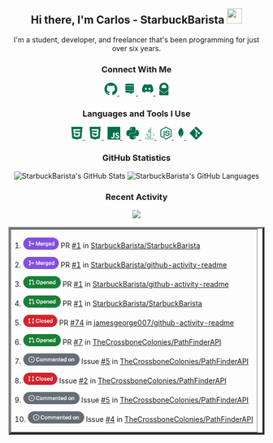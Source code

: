 <h2 align="center">
  Hi there, <strong>I'm Carlos - StarbuckBarista</strong> <img src="https://raw.githubusercontent.com/MartinHeinz/MartinHeinz/master/wave.gif" height="30px" width="30px">
</h2>

<p align="center">
  I'm a student, developer, and freelancer that's been programming for just over six years.
  <br>
</p>

<h3 align="center">
  Connect With Me
</h3>

<p align="center">
  <a title="StarbuckBarista's GitHub" href="https://github.com/StarbuckBarista/" target="_blank">
    <img alt="StarbuckBarista's GitHub" height="25px" src="./icons/connections/github.png"/>
  </a>
  &nbsp;
  <a title="StarbuckBarista's Stack Overflow" href="https://stackoverflow.com/users/12449444/starbuckbarista/" target="_blank">
    <img alt="StarbuckBarista's Stack Overflow" height="25px" src="./icons/connections/stack_overflow.png"/>
  </a>
  &nbsp;
  <a title="StarbuckBarista's Discord" href="https://discord.com/users/348311499946721282/" target="_blank">
    <img alt="StarbuckBarista's Discord" height="25px" src="./icons/connections/discord.png"/>
  </a>
  &nbsp;
  <a title="StarbuckBarista's Email" href="mailto:carlitos.salazar@protonmail.com" target="_blank">
    <img alt="StarbuckBarista's Email" height="25px" src="./icons/connections/proton_mail.png"/>
  </a>
</p>

<h3 align="center">
  Languages and Tools I Use
</h3>

<p align="center">
  <a title="HTML" href="" target="_blank">
    <img alt="HTML" height="25px" src="./icons/resources/html.png"/>
  </a>
  &nbsp;
  <a title="CSS" href="" target="_blank">
    <img alt="CSS" height="25px" src="./icons/resources/css.png"/>
  </a>
  &nbsp;
  <a title="JavaScript" href="" target="_blank">
    <img title="JavaScript" alt="JavaScript" height="25px" src="./icons/resources/javascript.png"/>
  </a>
  &nbsp;
  <a title="Python" href="python.org" target="_blank">
    <img alt="Python" height="25px" src="./icons/resources/python.png"/>
  </a>
  &nbsp;
  <a title="Java" href="" target="_blank">
    <img alt="Java" height="25px" src="./icons/resources/java.png"/>
  </a>
  &nbsp;
  <a title="Node" href="nodejs.org" target="_blank">
    <img alt="Node" height="25px" src="./icons/resources/node.png"/>
  </a>
  &nbsp;
  <a title="MongoDB" href="mongodb.com" target="_blank">
    <img alt="MongoDB" height="25px" src="./icons/resources/mongo.png"/>
  </a>
  &nbsp;
  <a title="Git" href="git-scm.com" target="_blank">
    <img alt="Git" height="25px" src="./icons/resources/git.png"/>
  </a>
</p>

<h3 align="center">
  GitHub Statistics
</h3>

<p align="center">
    <img alt="StarbuckBarista's GitHub Stats" height="200px" src="https://github-readme-stats-starbuckbarista.vercel.app/api?username=starbuckbarista&count_private=true&show_icons=true&theme=darcula"/>
    <img alt="StarbuckBarista's GitHub Languages" height="200px" src="https://github-readme-stats-starbuckbarista.vercel.app/api/top-langs?username=starbuckbarista&count_private=true&show_icons=true&theme=darcula"/>
</p>

<h3 align="center">
  Recent Activity
</h3>

<p align="center">
  <img src="https://lanyard.cnrad.dev/api/348311499946721282?theme=dark&bg=00704a&borderRadius=15px&animated=false&idleMessage=%22I%27m%20not%20doing%20anything%20:p%22&showDisplayName=true&hideStatus=false&hideTimestamp=false&hideBadges=false&hideProfile=false">
</p>

<table align="center" border="4"><tr><td>
<!--START_SECTION:activity-->
<p align="left">1.  <img alt="Merged" height="24px" valign="bottom" src="./icons/activities/merged.png">  PR <a href="https://github.com/StarbuckBarista/StarbuckBarista/pull/1">#1</a> in <a href="https://github.com/StarbuckBarista/StarbuckBarista">StarbuckBarista/StarbuckBarista</a></p>
<p align="left">2.  <img alt="Merged" height="24px" valign="bottom" src="./icons/activities/merged.png">  PR <a href="https://github.com/StarbuckBarista/github-activity-readme/pull/1">#1</a> in <a href="https://github.com/StarbuckBarista/github-activity-readme">StarbuckBarista/github-activity-readme</a></p>
<p align="left">3.  <img alt="Opened" height="24px" valign="bottom" src="./icons/activities/opened.png">  PR <a href="https://github.com/StarbuckBarista/github-activity-readme/pull/1">#1</a> in <a href="https://github.com/StarbuckBarista/github-activity-readme">StarbuckBarista/github-activity-readme</a></p>
<p align="left">4.  <img alt="Opened" height="24px" valign="bottom" src="./icons/activities/opened.png">  PR <a href="https://github.com/StarbuckBarista/StarbuckBarista/pull/1">#1</a> in <a href="https://github.com/StarbuckBarista/StarbuckBarista">StarbuckBarista/StarbuckBarista</a></p>
<p align="left">5.  <img alt="Closed" height="24px" valign="bottom" src="./icons/activities/closed.png">  PR <a href="https://github.com/jamesgeorge007/github-activity-readme/pull/74">#74</a> in <a href="https://github.com/jamesgeorge007/github-activity-readme">jamesgeorge007/github-activity-readme</a></p>
<p align="left">6.  <img alt="Opened" height="24px" valign="bottom" src="./icons/activities/opened.png">  PR <a href="https://github.com/TheCrossboneColonies/PathFinderAPI/pull/7">#7</a> in <a href="https://github.com/TheCrossboneColonies/PathFinderAPI">TheCrossboneColonies/PathFinderAPI</a></p>
<p align="left">7.  <img alt="Commented on" height="24px" valign="bottom" src="./icons/activities/commented_on.png">  Issue <a href="https://github.com/TheCrossboneColonies/PathFinderAPI/issues/5">#5</a> in <a href="https://github.com/TheCrossboneColonies/PathFinderAPI">TheCrossboneColonies/PathFinderAPI</a></p>
<p align="left">8.  <img alt="Closed" height="24px" valign="bottom" src="./icons/activities/closed.png">  Issue <a href="https://github.com/TheCrossboneColonies/PathFinderAPI/issues/2">#2</a> in <a href="https://github.com/TheCrossboneColonies/PathFinderAPI">TheCrossboneColonies/PathFinderAPI</a></p>
<p align="left">9.  <img alt="Commented on" height="24px" valign="bottom" src="./icons/activities/commented_on.png">  Issue <a href="https://github.com/TheCrossboneColonies/PathFinderAPI/issues/5">#5</a> in <a href="https://github.com/TheCrossboneColonies/PathFinderAPI">TheCrossboneColonies/PathFinderAPI</a></p>
<p align="left">10.  <img alt="Commented on" height="24px" valign="bottom" src="./icons/activities/commented_on.png">  Issue <a href="https://github.com/TheCrossboneColonies/PathFinderAPI/issues/4">#4</a> in <a href="https://github.com/TheCrossboneColonies/PathFinderAPI">TheCrossboneColonies/PathFinderAPI</a></p>
<!--END_SECTION:activity-->
</td></tr></table>
